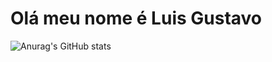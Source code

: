 # Olá meu nome é Luis Gustavo

![Anurag's GitHub stats](https://github-readme-stats.vercel.app/api?username=LuisGustav03&show_icons=true&theme=transparent)
